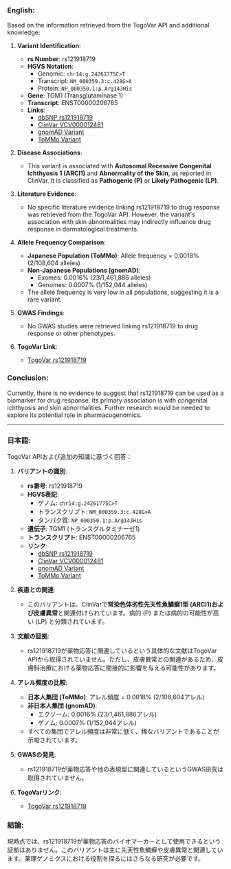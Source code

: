 ### English:
Based on the information retrieved from the TogoVar API and additional knowledge:

1. **Variant Identification**:
   - **rs Number**: rs121918719
   - **HGVS Notation**: 
     - Genomic: `chr14:g.24261775C>T`
     - Transcript: `NM_000359.3:c.428G>A`
     - Protein: `NP_000350.1:p.Arg143His`
   - **Gene**: TGM1 (Transglutaminase 1)
   - **Transcript**: ENST00000206765
   - **Links**:
     - [dbSNP rs121918719](https://identifiers.org/dbsnp/rs121918719)
     - [ClinVar VCV000012481](https://www.ncbi.nlm.nih.gov/clinvar/variation/12481)
     - [gnomAD Variant](https://gnomad.broadinstitute.org/variant/14-24261775-C-T?dataset=gnomad_r4)
     - [ToMMo Variant](https://jmorp.megabank.tohoku.ac.jp/search?query=14%3A24261775)

2. **Disease Associations**:
   - This variant is associated with **Autosomal Recessive Congenital Ichthyosis 1 (ARCI1)** and **Abnormality of the Skin**, as reported in ClinVar. It is classified as **Pathogenic (P)** or **Likely Pathogenic (LP)**.

3. **Literature Evidence**:
   - No specific literature evidence linking rs121918719 to drug response was retrieved from the TogoVar API. However, the variant's association with skin abnormalities may indirectly influence drug response in dermatological treatments.

4. **Allele Frequency Comparison**:
   - **Japanese Population (ToMMo)**: Allele frequency = 0.0018% (2/108,604 alleles)
   - **Non-Japanese Populations (gnomAD)**:
     - Exomes: 0.0016% (23/1,461,886 alleles)
     - Genomes: 0.0007% (1/152,044 alleles)
   - The allele frequency is very low in all populations, suggesting it is a rare variant.

5. **GWAS Findings**:
   - No GWAS studies were retrieved linking rs121918719 to drug response or other phenotypes.

6. **TogoVar Link**:
   - [TogoVar rs121918719](https://togovar.org/dbsnp/rs121918719)

### Conclusion:
Currently, there is no evidence to suggest that rs121918719 can be used as a biomarker for drug response. Its primary association is with congenital ichthyosis and skin abnormalities. Further research would be needed to explore its potential role in pharmacogenomics.

---

### 日本語:
TogoVar APIおよび追加の知識に基づく回答：

1. **バリアントの識別**:
   - **rs番号**: rs121918719
   - **HGVS表記**:
     - ゲノム: `chr14:g.24261775C>T`
     - トランスクリプト: `NM_000359.3:c.428G>A`
     - タンパク質: `NP_000350.1:p.Arg143His`
   - **遺伝子**: TGM1 (トランスグルタミナーゼ1)
   - **トランスクリプト**: ENST00000206765
   - **リンク**:
     - [dbSNP rs121918719](https://identifiers.org/dbsnp/rs121918719)
     - [ClinVar VCV000012481](https://www.ncbi.nlm.nih.gov/clinvar/variation/12481)
     - [gnomAD Variant](https://gnomad.broadinstitute.org/variant/14-24261775-C-T?dataset=gnomad_r4)
     - [ToMMo Variant](https://jmorp.megabank.tohoku.ac.jp/search?query=14%3A24261775)

2. **疾患との関連**:
   - このバリアントは、ClinVarで**常染色体劣性先天性魚鱗癬1型 (ARCI1)**および**皮膚異常**と関連付けられています。病的 (P) または病的の可能性が高い (LP) と分類されています。

3. **文献の証拠**:
   - rs121918719が薬物応答に関連しているという具体的な文献はTogoVar APIから取得されていません。ただし、皮膚異常との関連があるため、皮膚科治療における薬物応答に間接的に影響を与える可能性があります。

4. **アレル頻度の比較**:
   - **日本人集団 (ToMMo)**: アレル頻度 = 0.0018% (2/108,604アレル)
   - **非日本人集団 (gnomAD)**:
     - エクソーム: 0.0016% (23/1,461,886アレル)
     - ゲノム: 0.0007% (1/152,044アレル)
   - すべての集団でアレル頻度は非常に低く、稀なバリアントであることが示唆されています。

5. **GWASの発見**:
   - rs121918719が薬物応答や他の表現型に関連しているというGWAS研究は取得されていません。

6. **TogoVarリンク**:
   - [TogoVar rs121918719](https://togovar.org/dbsnp/rs121918719)

### 結論:
現時点では、rs121918719が薬物応答のバイオマーカーとして使用できるという証拠はありません。このバリアントは主に先天性魚鱗癬や皮膚異常と関連しています。薬理ゲノミクスにおける役割を探るにはさらなる研究が必要です。